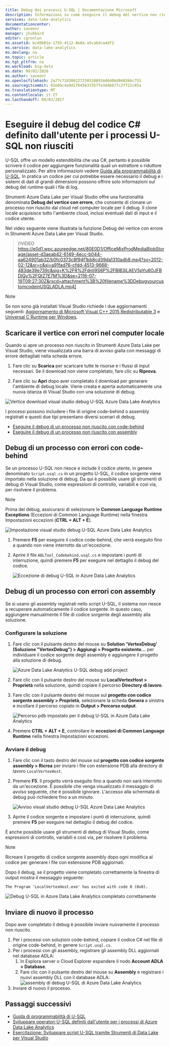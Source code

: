 ```yaml
---
title: Debug dei processi U-SQL | Documentazione Microsoft
description: Informazioni su come eseguire il debug del vertice non riuscito di U-SQL con Visual Studio.
services: data-lake-analytics
documentationcenter: 
author: saveenr
manager: jhubbard
editor: cgronlun
ms.assetid: bcd0b01e-1755-4112-8e8a-a5cabdca4df2
ms.service: data-lake-analytics
ms.devlang: na
ms.topic: article
ms.tgt_pltfrm: na
ms.workload: big-data
ms.date: 09/02/2016
ms.author: saveenr
ms.openlocfilehash: 2a77c72d3062272305208934d6406d040266c753
ms.sourcegitcommit: 02e69c4a9d17645633357fe3d46677c2ff22c85a
ms.translationtype: MT
ms.contentlocale: it-IT
ms.lasthandoff: 08/03/2017
---
```

# <a name="debug-user-defined-c-code-for-failed-u-sql-jobs"></a>Eseguire il debug del codice C# definito dall'utente per i processi U-SQL non riusciti

U-SQL offre un modello estendibilità che usa C#, pertanto è possibile scrivere il codice per aggiungere funzionalità quali un estrattore o riduttore personalizzato. Per altre informazioni vedere [Guida alla programmabilità di U-SQL](https://docs.microsoft.com/en-us/azure/data-lake-analytics/data-lake-analytics-u-sql-programmability-guide#use-user-defined-functions-udf). In pratica un codice per cui potrebbe essere necessario il debug e i sistemi di dati di grandi dimensioni possono offrire solo informazioni sul debug del runtime quali i file di log.

Strumenti Azure Data Lake per Visual Studio offre una funzionalità denominata **Debug del vertice con errore**, che consente di clonare un processo non riuscito dal cloud nel computer locale per il debug. Il clone locale acquisisce tutto l'ambiente cloud, inclusi eventuali dati di input e il codice utente.

Nel video seguente viene illustrata la funzione Debug del vertice con errore in Strumenti Azure Data Lake per Visual Studio.

> [!VIDEO https://e0d1.wpc.azureedge.net/80E0D1/OfficeMixProdMediaBlobStorage/asset-d3aeab42-6149-4ecc-b044-aa624901ab32/b0fc0373c8f94f1bb8cd39da1310adb8.mp4?sv=2012-02-12&sr=c&si=a91fad76-cfdd-4513-9668-483de39e739c&sig=K%2FR%2FdnIi9S6P%2FBlB3iLAEV5pYu6OJFBDlQy%2FQtZ7E7M%3D&se=2116-07-19T09:27:30Z&rscd=attachment%3B%20filename%3DDebugyourcustomcodeinUSQLADLA.mp4]
>

> [!NOTE]
> Se non sono già installati Visual Studio richiede i due aggiornamenti seguenti: [Aggiornamento di Microsoft Visual C++ 2015 Redistributable 3](https://www.microsoft.com/en-us/download/details.aspx?id=53840) e [Universal C Runtime per Windows](https://www.microsoft.com/download/details.aspx?id=50410).

## <a name="download-failed-vertex-to-local-machine"></a>Scaricare il vertice con errori nel computer locale

Quando si apre un processo non riuscito in Strumenti Azure Data Lake per Visual Studio, viene visualizzata una barra di avviso gialla con messaggi di errore dettagliati nella scheda errore.

1. Fare clic su **Scarica** per scaricare tutte le risorse e i flussi di input necessari. Se il download non viene completato, fare clic su **Riprova**.

2. Fare clic su **Apri** dopo aver completato il download per generare l'ambiente di debug locale. Viene creata e aperta automaticamente una nuova istanza di Visual Studio con una soluzione di debug.

![Vertice download visual studio debug U-SQL Azure Data Lake Analytics](./media/data-lake-analytics-debug-u-sql-jobs/data-lake-analytics-download-vertex.png)

I processi possono includere i file di origine code-behind o assembly registrati e questi due tipi presentano diversi scenari di debug.

- [Eseguire il debug di un processo non riuscito con code-behind](#debug-job-failed-with-code-behind)
- [Eseguire il debug di un processo non riuscito con assembly](#debug-job-failed-with-assemblies)


## <a name="debug-job-failed-with-code-behind"></a>Debug di un processo con errori con code-behind

Se un processo U-SQL non riesce e include il codice utente, in genere denominato `Script.usql.cs` in un progetto U-SQL, il codice sorgente viene importato nella soluzione di debug.  Da qui è possibile usare gli strumenti di debug di Visual Studio, come espressioni di controllo, variabili e così via, per risolvere il problema.

> [!NOTE]
> Prima del debug, assicurarsi di selezionare le **Common Language Runtime Exceptions** (Eccezioni di Common Language Runtime) nella finestra Impostazioni eccezioni (**CTRL + ALT + E**).

![Impostazione visual studio debug U-SQL Azure Data Lake Analytics](./media/data-lake-analytics-debug-u-sql-jobs/data-lake-analytics-clr-exception-setting.png)

1. Premere **F5** per eseguire il codice code-behind, che verrà eseguito fino a quando non viene interrotto da un'eccezione.

2. Aprire il file `ADLTool_Codebehind.usql.cs` e impostare i punti di interruzione, quindi premere **F5** per eseguire nel dettaglio il debug del codice.

    ![Eccezione di debug U-SQL in Azure Data Lake Analytics](./media/data-lake-analytics-debug-u-sql-jobs/data-lake-analytics-debug-exception.png)

## <a name="debug-job-failed-with-assemblies"></a>Debug di un processo con errori con assembly

Se si usano gli assembly registrati nello script U-SQL, il sistema non riesce a recuperare automaticamente il codice sorgente. In questo caso, aggiungere manualmente il file di codice sorgente degli assembly alla soluzione.

### <a name="configure-the-solution"></a>Configurare la soluzione

1. Fare clic con il pulsante destro del mouse su **Solution 'VertexDebug' (Soluzione "VertexDebug") > Aggiungi > Progetto esistente...** per individuare il codice sorgente degli assembly e aggiungere il progetto alla soluzione di debug.

    ![Azure Data Lake Analytics U-SQL debug add project](./media/data-lake-analytics-debug-u-sql-jobs/data-lake-analytics-add-project-to-debug-solution.png)

2. Fare clic con il pulsante destro del mouse su **LocalVertexHost > Proprietà** nella soluzione, quindi copiare il percorso **Directory di lavoro**.

3. Fare clic con il pulsante destro del mouse sul **progetto con codice sorgente assembly > Proprietà**, selezionare la scheda **Genera** a sinistra e incollare il percorso copiato in **Output > Percorso output**.

    ![Percorso pdb impostato per il debug U-SQL in Azure Data Lake Analytics](./media/data-lake-analytics-debug-u-sql-jobs/data-lake-analytics-set-pdb-path.png)

4. Premere **CTRL + ALT + E**, controllare le **eccezioni di Common Language Runtime** nella finestra Impostazioni eccezioni.

### <a name="start-debug"></a>Avviare il debug

1. Fare clic con il tasto destro del mouse sul **progetto con codice sorgente assembly > Ricrea** per inviare i file con estensione PDB alla directory di lavoro `LocalVertexHost`.

2. Premere **F5**. Il progetto verrà eseguito fino a quando non sarà interrotto da un'eccezione. È possibile che venga visualizzato il messaggio di avviso seguente, che è possibile ignorare. L'accesso alla schermata di debug può richiedere fino a un minuto.

    ![Avviso visual studio debug U-SQL Azure Data Lake Analytics](./media/data-lake-analytics-debug-u-sql-jobs/data-lake-analytics-visual-studio-u-sql-debug-warning.png)

3. Aprire il codice sorgente e impostare i punti di interruzione, quindi premere **F5** per eseguire nel dettaglio il debug del codice.

È anche possibile usare gli strumenti di debug di Visual Studio, come espressioni di controllo, variabili e così via, per risolvere il problema.

> [!NOTE]
> Ricreare il progetto di codice sorgente assembly dopo ogni modifica al codice per generare i file con estensione PDB aggiornati.

Dopo il debug, se il progetto viene completato correttamente la finestra di output mostra il messaggio seguente:

```
The Program 'LocalVertexHost.exe' has exited with code 0 (0x0).
```

![Debug U-SQL in Azure Data Lake Analytics completato correttamente](./media/data-lake-analytics-debug-u-sql-jobs/data-lake-analytics-debug-succeed.png)

## <a name="resubmit-the-job"></a>Inviare di nuovo il processo

Dopo aver completato il debug è possibile inviare nuovamente il processo non riuscito.

1. Per i processi con soluzioni code-behind, copiare il codice C# nel file di origine code-behind, in genere `Script.usql.cs`.
2. Per i processi con gli assembly, registrare gli assembly DLL aggiornati nel database ADLA:
    1. In Esplora server o Cloud Explorer espandere il nodo **Account ADLA > Database**.
    2. Fare clic con il pulsante destro del mouse su **Assembly** e registrare i nuovi assembly DLL con il database ADLA: ![assembly di debug U-SQL di Azure Data Lake Analytics](./media/data-lake-analytics-debug-u-sql-jobs/data-lake-analytics-register-assembly.png)
3. Inviare di nuovo il processo.

## <a name="next-steps"></a>Passaggi successivi

- [Guida di programmabilità di U-SQL](data-lake-analytics-u-sql-programmability-guide.md)
- [Sviluppare operatori U-SQL definiti dall'utente per i processi di Azure Data Lake Analytics](data-lake-analytics-u-sql-develop-user-defined-operators.md)
- [Esercitazione: Sviluppare script U-SQL tramite Strumenti di Data Lake per Visual Studio](data-lake-analytics-data-lake-tools-get-started.md)
